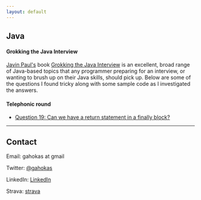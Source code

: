 ```yaml
---
layout: default
---
```


## Java

#### Grokking the Java Interview

[Javin Paul's](https://twitter.com/javinpaul) book [Grokking the Java Interview](https://gumroad.com/l/QqjGH) is an excellent, broad range of Java-based topics that any programmer preparing for an interview, or wanting to brush up on their Java skills, should pick up. Below are some of the questions I found tricky along with some sample code as I investigated the answers.

#### Telephonic round
* [Question 19: Can we have a return statement in a finally block?](grokking/finallyInReturn)


* * * 

## Contact
Email: gahokas at gmail

Twitter: [@gahokas](https://twitter.com/gahokas)

LinkedIn: [LinkedIn](https://www.linkedin.com/in/graemeahokas)

Strava: [strava](https://www.strava.com/athletes/1130999)
